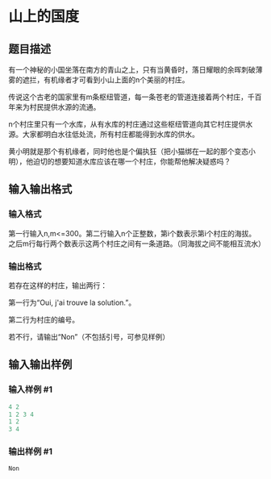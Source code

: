 # 山上的国度

## 题目描述

有一个神秘的小国坐落在南方的青山之上，只有当黄昏时，落日耀眼的余晖刺破薄雾的遮拦，有机缘者才可看到小山上面的n个美丽的村庄。

传说这个古老的国家里有m条枢纽管道，每一条苍老的管道连接着两个村庄，千百年来为村民提供水源的流通。

n个村庄里只有一个水库，从有水库的村庄通过这些枢纽管道向其它村庄提供水源。大家都明白水往低处流，所有村庄都能得到水库的供水。

黄小明就是那个有机缘者，同时他也是个偏执狂（把小猫绑在一起的那个变态小明），他迫切的想要知道水库应该在哪一个村庄，你能帮他解决疑惑吗？

## 输入输出格式

### 输入格式

第一行输入n,m<=300。第二行输入n个正整数，第i个数表示第i个村庄的海拔。之后m行每行两个数表示这两个村庄之间有一条道路。（同海拔之间不能相互流水）

### 输出格式

若存在这样的村庄，输出两行：

第一行为“Oui, j'ai trouve la solution.”。

第二行为村庄的编号。

若不行，请输出“Non”（不包括引号，可参见样例）

## 输入输出样例

### 输入样例 #1

```cpp
4 2
1 2 3 4
1 2
3 4

```
### 输出样例 #1

```cpp
Non
```


